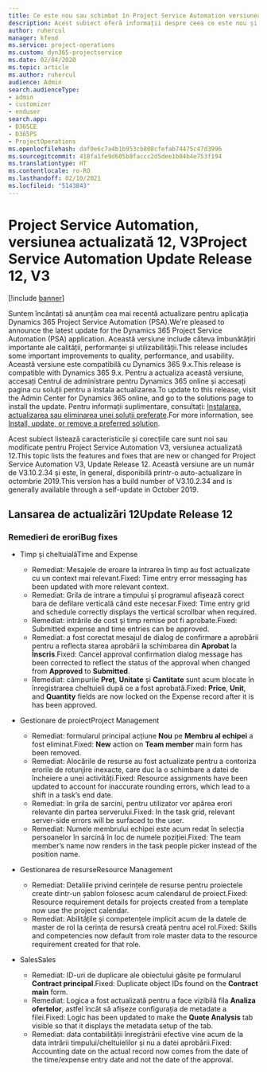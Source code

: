 ```yaml
---
title: Ce este nou sau schimbat în Project Service Automation versiunea actualizată 12, V3
description: Acest subiect oferă informații despre ceea ce este nou și schimbat în Project Service Automation versiunea 12, V3.
author: ruhercul
manager: kfend
ms.service: project-operations
ms.custom: dyn365-projectservice
ms.date: 02/04/2020
ms.topic: article
ms.author: ruhercul
audience: Admin
search.audienceType:
- admin
- customizer
- enduser
search.app:
- D365CE
- D365PS
- ProjectOperations
ms.openlocfilehash: daf0e6c7a4b1b953cb808cfefab74475c47d3996
ms.sourcegitcommit: 418fa1fe9d605b8faccc2d5dee1b04b4e753f194
ms.translationtype: HT
ms.contentlocale: ro-RO
ms.lasthandoff: 02/10/2021
ms.locfileid: "5143843"
---
```

# <a name="project-service-automation-update-release-12-v3"></a><span data-ttu-id="b456a-103">Project Service Automation, versiunea actualizată 12, V3</span><span class="sxs-lookup"><span data-stu-id="b456a-103">Project Service Automation Update Release 12, V3</span></span>

[!include [banner](../includes/psa-now-project-operations.md)]

<span data-ttu-id="b456a-104">Suntem încântați să anunțăm cea mai recentă actualizare pentru aplicația Dynamics 365 Project Service Automation (PSA).</span><span class="sxs-lookup"><span data-stu-id="b456a-104">We’re pleased to announce the latest update for the Dynamics 365 Project Service Automation (PSA) application.</span></span> <span data-ttu-id="b456a-105">Această versiune include câteva îmbunătățiri importante ale calității, performanței și utilizabilității.</span><span class="sxs-lookup"><span data-stu-id="b456a-105">This release includes some important improvements to quality, performance, and usability.</span></span> <span data-ttu-id="b456a-106">Această versiune este compatibilă cu Dynamics 365 9.x.</span><span class="sxs-lookup"><span data-stu-id="b456a-106">This release is compatible with Dynamics 365 9.x.</span></span> <span data-ttu-id="b456a-107">Pentru a actualiza această versiune, accesați Centrul de administrare pentru Dynamics 365 online și accesați pagina cu soluții pentru a instala actualizarea.</span><span class="sxs-lookup"><span data-stu-id="b456a-107">To update to this release, visit the Admin Center for Dynamics 365 online, and go to the solutions page to install the update.</span></span> <span data-ttu-id="b456a-108">Pentru informații suplimentare, consultați: [Instalarea, actualizarea sau eliminarea unei soluții preferate](https://docs.microsoft.com/power-platform/admin/install-remove-preferred-solution).</span><span class="sxs-lookup"><span data-stu-id="b456a-108">For more information, see [Install, update, or remove a preferred solution](https://docs.microsoft.com/power-platform/admin/install-remove-preferred-solution).</span></span>

<span data-ttu-id="b456a-109">Acest subiect listează caracteristicile și corecțiile care sunt noi sau modificate pentru Project Service Automation V3, versiunea actualizată 12.</span><span class="sxs-lookup"><span data-stu-id="b456a-109">This topic lists the features and fixes that are new or changed for Project Service Automation V3, Update Release 12.</span></span> <span data-ttu-id="b456a-110">Această versiune are un număr de V3.10.2.34 și este, în general, disponibilă printr-o auto-actualizare în octombrie 2019.</span><span class="sxs-lookup"><span data-stu-id="b456a-110">This version has a build number of V3.10.2.34 and is generally available through a self-update in October 2019.</span></span>

## <a name="update-release-12"></a><span data-ttu-id="b456a-111">Lansarea de actualizări 12</span><span class="sxs-lookup"><span data-stu-id="b456a-111">Update Release 12</span></span>

### <a name="bug-fixes"></a><span data-ttu-id="b456a-112">Remedieri de erori</span><span class="sxs-lookup"><span data-stu-id="b456a-112">Bug fixes</span></span>

- <span data-ttu-id="b456a-113">Timp și cheltuială</span><span class="sxs-lookup"><span data-stu-id="b456a-113">Time and Expense</span></span>

    - <span data-ttu-id="b456a-114">Remediat: Mesajele de eroare la intrarea în timp au fost actualizate cu un context mai relevant.</span><span class="sxs-lookup"><span data-stu-id="b456a-114">Fixed: Time entry error messaging has been updated with more relevant context.</span></span>
    - <span data-ttu-id="b456a-115">Remediat: Grila de intrare a timpului și programul afișează corect bara de defilare verticală când este necesar.</span><span class="sxs-lookup"><span data-stu-id="b456a-115">Fixed: Time entry grid and schedule correctly displays the vertical scrollbar when required.</span></span>
    - <span data-ttu-id="b456a-116">Remediat: intrările de cost și timp remise pot fi aprobate.</span><span class="sxs-lookup"><span data-stu-id="b456a-116">Fixed: Submitted expense and time entries can be approved.</span></span>
    - <span data-ttu-id="b456a-117">Remediat: a fost corectat mesajul de dialog de confirmare a aprobării pentru a reflecta starea aprobării la schimbarea din **Aprobat** la **Înscris**.</span><span class="sxs-lookup"><span data-stu-id="b456a-117">Fixed: Cancel approval confirmation dialog message has been corrected to reflect the status of the approval when changed from **Approved** to **Submitted**.</span></span>
    - <span data-ttu-id="b456a-118">Remediat: câmpurile **Preț**, **Unitate** și **Cantitate** sunt acum blocate în înregistrarea cheltuieli după ce a fost aprobată.</span><span class="sxs-lookup"><span data-stu-id="b456a-118">Fixed: **Price**, **Unit**, and **Quantity** fields are now locked on the Expense record after it is has been approved.</span></span>

- <span data-ttu-id="b456a-119">Gestionare de proiect</span><span class="sxs-lookup"><span data-stu-id="b456a-119">Project Management</span></span>

    - <span data-ttu-id="b456a-120">Remediat: formularul principal acțiune **Nou** pe **Membru al echipei** a fost eliminat.</span><span class="sxs-lookup"><span data-stu-id="b456a-120">Fixed: **New** action on **Team member** main form has been removed.</span></span>
    - <span data-ttu-id="b456a-121">Remediat: Alocările de resurse au fost actualizate pentru a contoriza erorile de rotunjire inexacte, care duc la o schimbare a datei de încheiere a unei activități.</span><span class="sxs-lookup"><span data-stu-id="b456a-121">Fixed: Resource assignments have been updated to account for inaccurate rounding errors, which lead to a shift in a task’s end date.</span></span>
    - <span data-ttu-id="b456a-122">Remediat: în grila de sarcini, pentru utilizator vor apărea erori relevante din partea serverului.</span><span class="sxs-lookup"><span data-stu-id="b456a-122">Fixed: In the task grid, relevant server-side errors will be surfaced to the user.</span></span>
    - <span data-ttu-id="b456a-123">Remediat: Numele membrului echipei este acum redat în selecția persoanelor în sarcină în loc de numele poziției.</span><span class="sxs-lookup"><span data-stu-id="b456a-123">Fixed: The team member’s name now renders in the task people picker instead of the position name.</span></span>

- <span data-ttu-id="b456a-124">Gestionarea de resurse</span><span class="sxs-lookup"><span data-stu-id="b456a-124">Resource Management</span></span>

    - <span data-ttu-id="b456a-125">Remediat: Detaliile privind cerințele de resurse pentru proiectele create dintr-un șablon folosesc acum calendarul de proiect.</span><span class="sxs-lookup"><span data-stu-id="b456a-125">Fixed: Resource requirement details for projects created from a template now use the project calendar.</span></span>
    - <span data-ttu-id="b456a-126">Remediat: Abilitățile și competențele implicit acum de la datele de master de rol la cerința de resursă creată pentru acel rol.</span><span class="sxs-lookup"><span data-stu-id="b456a-126">Fixed: Skills and competencies now default from role master data to the resource requirement created for that role.</span></span>

- <span data-ttu-id="b456a-127">Sales</span><span class="sxs-lookup"><span data-stu-id="b456a-127">Sales</span></span>

    - <span data-ttu-id="b456a-128">Remediat: ID-uri de duplicare ale obiectului găsite pe formularul **Contract principal**.</span><span class="sxs-lookup"><span data-stu-id="b456a-128">Fixed: Duplicate object IDs found on the **Contract main** form.</span></span>
    - <span data-ttu-id="b456a-129">Remediat: Logica a fost actualizată pentru a face vizibilă fila **Analiza ofertelor**, astfel încât să afișeze configurația de metadate a filei.</span><span class="sxs-lookup"><span data-stu-id="b456a-129">Fixed: Logic has been updated to make the **Quote Analysis** tab visible so that it displays the metadata setup of the tab.</span></span>
    - <span data-ttu-id="b456a-130">Remediat: data contabilității înregistrării efective vine acum de la data intrării timpului/cheltuielilor și nu a datei aprobării.</span><span class="sxs-lookup"><span data-stu-id="b456a-130">Fixed: Accounting date on the actual record now comes from the date of the time/expense entry date and not the date of the approval.</span></span>
